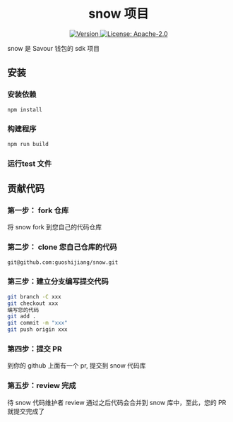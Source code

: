 <!--
parent:
  order: false
-->

<div align="center">
  <h1> snow 项目 </h1>
</div>

<div align="center">
  <a href="https://github.com/SavourDao/snow/releases/latest">
    <img alt="Version" src="https://img.shields.io/github/tag/snow/savour-core.svg" />
  </a>
  <a href="https://github.com/SavourDao/savour-core/blob/main/LICENSE">
    <img alt="License: Apache-2.0" src="https://img.shields.io/github/license/SavourDao/savour-core.svg" />
  </a>
</div>

snow 是 Savour 钱包的 sdk 项目


## 安装

### 安装依赖
```bash
npm install
```
### 构建程序
```bash
npm run build 
```

### 运行test 文件


## 贡献代码

### 第一步： fork 仓库

将 snow fork 到您自己的代码仓库

### 第二步： clone 您自己仓库的代码

```bash
git@github.com:guoshijiang/snow.git
```

### 第三步：建立分支编写提交代码

```bash
git branch -C xxx
git checkout xxx
编写您的代码
git add .
git commit -m "xxx"
git push origin xxx
```

### 第四步：提交 PR

到你的 github 上面有一个 pr, 提交到 snow 代码库


### 第五步：review 完成

待 snow 代码维护者 review 通过之后代码会合并到 snow 库中，至此，您的 PR 就提交完成了 

